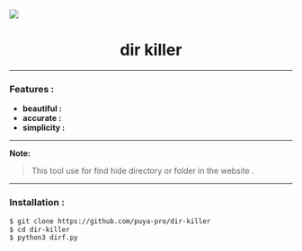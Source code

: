 <h1><a href="https://github.com/puya-pro/dir-killer"><img src="https://i.postimg.cc/hjXDh012/poster.png" > </a></h1>
<h1 align="center">dir killer</h1>

<hr>

### Features :
- **beautiful :**
- **accurate :**
- **simplicity :**

<hr>

**Note:**
>This tool use for find hide directory or folder in the website . 

<!--<br>-->
<!-- <br> -->

<!--### Some picture of this tool:-->
<!--<img width="30%" src="https://github.com/user-attachments/assets/8de6268b-3df2-49d3-bace-78602a3887f1">-->
<!-- <img width="25%" src="https://github.com/user-attachments/assets/f414df86-61da-410e-9d56-26381a08744e"> -->
<!-- <img width="30%" src="https://github.com/user-attachments/assets/bef69cba-3f1c-41fc-b580-3ae2a77e237c"> -->
<!-- <img width="30%" src="https://github.com/user-attachments/assets/064561e9-59f8-4452-8e32-b69843c6f4c7"> -->
<!--<br>-->
<hr>
<!-- <br> -->

### Installation :
```bash
$ git clone https://github.com/puya-pro/dir-killer
$ cd dir-killer
$ python3 dirf.py
```
